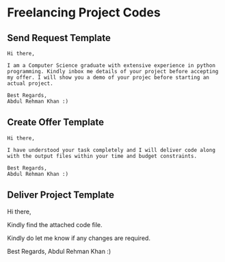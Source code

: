 # Freelancing Project Codes

## Send Request Template
```
Hi there,

I am a Computer Science graduate with extensive experience in python programming. Kindly inbox me details of your project before accepting my offer. I will show you a demo of your projec before starting an actual project.

Best Regards,
Abdul Rehman Khan :)
```


## Create Offer Template
```
Hi there,

I have understood your task completely and I will deliver code along with the output files within your time and budget constraints.

Best Regards,
Abdul Rehman Khan :)
```

## Deliver Project Template
Hi there,

Kindly find the attached code file.

Kindly do let me know if any changes are required.

Best Regards,
Abdul Rehman Khan :)
```